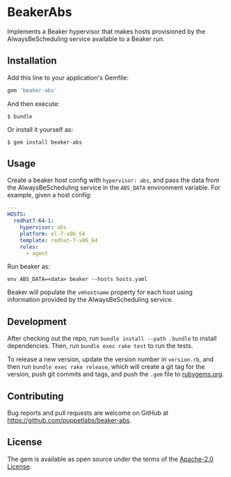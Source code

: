 # BeakerAbs

Implements a Beaker hypervisor that makes hosts provisioned by the AlwaysBeScheduling service available to a Beaker run.

## Installation

Add this line to your application's Gemfile:

```ruby
gem 'beaker-abs'
```

And then execute:

    $ bundle

Or install it yourself as:

    $ gem install beaker-abs

## Usage

Create a beaker host config with `hypervisor: abs`, and pass the data from the
AlwaysBeScheduling service in the `ABS_DATA` environment variable. For example,
given a host config:

```yaml
---
HOSTS:
  redhat7-64-1:
    hypervisor: abs
    platform: el-7-x86_64
    template: redhat-7-x86_64
    roles:
      - agent
```

Run beaker as:

```
env ABS_DATA=<data> beaker --hosts hosts.yaml
```

Beaker will populate the `vmhostname` property for each host using information provided by the AlwaysBeScheduling service.

## Development

After checking out the repo, run `bundle install --path .bundle` to install dependencies. Then, run `bundle exec rake test` to run the tests.

To release a new version, update the version number in `version.rb`, and then run `bundle exec rake release`, which will create a git tag for the version, push git commits and tags, and push the `.gem` file to [rubygems.org](https://rubygems.org).

## Contributing

Bug reports and pull requests are welcome on GitHub at https://github.com/puppetlabs/beaker-abs.


## License

The gem is available as open source under the terms of the [Apache-2.0 License](https://opensource.org/licenses/Apache-2.0).

